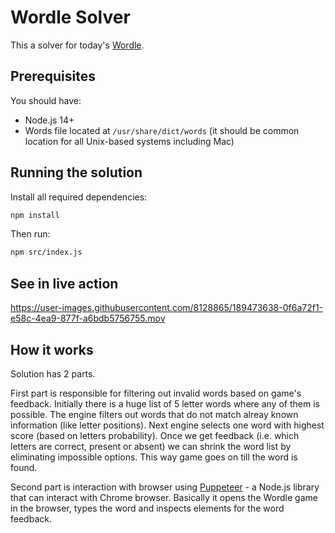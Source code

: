 # Wordle Solver

This a solver for today's [Wordle](https://www.nytimes.com/games/wordle/index.html).

## Prerequisites

You should have:
- Node.js 14+
- Words file located at `/usr/share/dict/words` (it should be common location for all Unix-based systems including Mac)

## Running the solution

Install all required dependencies:
```bash
npm install
```

Then run:
```bash
npm src/index.js
```

## See in live action

https://user-images.githubusercontent.com/8128865/189473638-0f6a72f1-e58c-4ea9-877f-a6bdb5756755.mov

## How it works

Solution has 2 parts.

First part is responsible for filtering out invalid words based on game's feedback.
Initially there is a huge list of 5 letter words where any of them is possible. The engine filters out words that do not match alreay known information (like letter positions). Next engine selects one word with highest score (based on letters probability).
Once we get feedback (i.e. which letters are correct, present or absent) we can shrink the word list by eliminating impossible options.
This way game goes on till the word is found.

Second part is interaction with browser using [Puppeteer](https://pptr.dev/) - a Node.js library that can interact with Chrome browser. Basically it opens the Wordle game in the browser, types the word and inspects elements for the word feedback.
